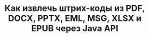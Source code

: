 ---
############################# Static ############################
layout: "auto-gen-gist"
draft: false
path: "ru/parser/java/extract/barcode/fb2/"
otherformats: DOC DOT DOCX DOCM DOTX DOTM TXT ODT OTT RTF PDF XHTML MHTML MD XML EPUB CHM XLS XLT XLSX XLSM XLSB XLTX XLTM ODS CSV OTS XLA XLAM PPT PPTX  PPS POT PPSX PPTM POTX PPSM ODP OTP PST OST EML EMLX MSG ONE 

############################# Head ############################
head_title: "Извлечение штрих-кодов из Excel, Word, PDF и других документов через Java API"
head_description: "GroupDocs.Parser Java API позволяет разработчикам программного обеспечения извлекать штрих-коды из документов PDF, MS Excel, Word, PowerPoint, Outlook, OneNote и других документов в приложениях Java."

############################# Header ############################
title: "Как извлечь штрих-коды из PDF, DOCX, PPTX, EML, MSG, XLSX и EPUB через Java API"
description: "GroupDocs.Parser Java API позволяет разработчикам программного обеспечения извлекать штрих-коды из PDF, Word (DOC, DOCX), Excel (XLS, XLSX), PowerPoint (PPT, PPTX), Outlook (EML, MSG) и многих других документов. Область страницы."

######################### Download Button #######################
button:
    enable: true

############################# About ############################
about:
    enable: true
    title: "Узнайте, как извлекать штрих-коды из Excel, Word, PDF и других документов с помощью Java?"
    content: |
       Barcodes image consists of a series of parallel black lines and white spaces of varying widths which can be used to encode information into a visual pattern. It was introduced in the 1970s and is now a universal part of commercial businesses. GroupDocs.Parser for Java is a powerful API that allows software programmers to build applications for parsing different types of documents and extract text, images and barcodes from it. It has included support for some of the most common documents types such as PDF, Emails, Ebooks, Microsoft Office formats: Word (DOC, DOCX), PowerPoint (PPT, PPTX), Excel (XLS, XLSX), Emails (EML, MSG) formats and many more.  The Java API has included support for several important features related to documents parsing and data extraction such as plain text extraction, structured text extraction, extract markdown formatted text,  extracting text from a specific page or page area,  extract barcode from document, extract metadata or images and many more. 

############################# content ############################
steps:
    enable: true
    block:
    - title_left: "Как извлечь штрих-коды из документов FB2 с помощью Java"
      content_left: |
       Java API GroupDocs.Parser дает программистам возможность легко извлекать штрих-коды из документов FB2. В следующем примере кода Java показано, как извлечь изображения штрих-кода из документа FB2 с минимальными усилиями и затратами.

      title_right: "Извлечение штрих-кодов из документов через Java"
      content_right: |
        * Создайте экземпляр[Parser](https://apireference.groupdocs.com/parser/java/com.groupdocs.parser/Parser)
        * проверьте, поддерживается ли извлечение штрих-кодов
        * Вызовите метод [GetBarcodes](https://apireference.groupdocs.com/parser/java/com.groupdocs.parser/Parser#getBarcodes()), чтобы извлечь все штрих-коды из всего документа.
        * Перебирать штрих-коды в документе
        * Распечатать все штрих-коды и их значение

      gisthash: "bb2393a5db93e1795d41d908ad23e158"
      gistfile: "barcode_extraction_form_documents.java"

    - title_left: "Получите штрих-коды со страницы документа FB2 с помощью Java"
      content_left: |
       GroupDocs.Parser Java позволяет разработчикам программного обеспечения легко анализировать и получать штрих-коды со страницы документов FB2. Следующий код Java показывает, как можно добиться извлечения штрих-кода из определенной страницы документа внутри документа FB2. 

      title_right: "Как получить штрих-код со страницы файла"
      content_right: |
        * Создайте экземпляр [Parser](https://apireference.groupdocs.com/parser/java/com.groupdocs.parser/Parser)
        * Проверьте документ на поддержку извлечения штрих-кодов
        * Вызовите метод [GetBarcodes](https://apireference.groupdocs.com/parser/java/com.groupdocs.parser/Parser#getBarcodes(int)) для извлечения всех штрих-кодов со 2-й страницы документа.
        * Перебирать страницы для штрих-кодов
        * Распечатать номер страницы и значение штрих-кода
     
      gisthash: "ff09980eef6df60d5a3272b91b5607cf"
      gistfile: "barcodes_extraction_form_documents_page.java"
      
    - title_left: "Как извлечь штрих-коды из FB2 области страницы документов"
      content_left: |
       GroupDocs.Parser Java API полностью поддерживает извлечение штрих-кодов из документов FB2. В следующем примере кода Java показано, как выполнить извлечение штрих-кодов из области страницы документа FB2.

      title_right: "Извлечь штрих-код из области страницы файла с помощью Java"
      content_right: |
        * Создайте экземпляр [Parser](https://apireference.groupdocs.com/parser/java/com.groupdocs.parser/Parser)
        * настроить создание параметров, которые можно использовать для извлечения штрих-кодов
        * Проверьте документ на поддержку извлечения штрих-кодов
        * Вызовите метод [GetBarcodes](https://apireference.groupdocs.com/parser/java/com.groupdocs.parser/Parser#getBarcodes(int)) для извлечения всех штрих-кодов со 2-й страницы документа.
        * Перебирать штрих-коды в документе
        * Распечатать номер страницы и значение штрих-кода
     
      gisthash: "1737589e775a06a6300245cea525dac0"
      gistfile: "barcodes_extraction_from_documents_page_area.java"

    - title_left: "Системные Требования"
      content_left: |
        GroupDocs.Parser для Java поддерживается на всех основных платформах и операционных системах. Он может создавать документы в Microsoft Word, Excel, PowerPoint, Outlook, OpenOffice и более 50 других форматах. Для получения полного руководства по системным требованиям, пожалуйста, посетите системные требования перед выполнением приведенного ниже кода. Убедитесь, что в вашей системе установлены следующие предварительные требования:
        * Операционные системы: Microsoft Windows, Linux, MacOS
        * Поддержка версий Java: J2SE 7.0 (1.7), J2SE 8.0 (1.8) или выше
        * Получите последнюю версию Java API GroupDocs.Parser из GroupDocs [репозитория](https://repository.groupdocs.com/webapp/#/artifacts/browse/tree/General/repo/com/groupdocs/groupdocs-parser)
        
      title_right: "Зачем использовать GroupDocs.Parser"
      content_right: |
        * Извлечение простого текста из любого из поддерживаемых документов.
        * Поддержка извлечения оглавления
        * Извлечение форматированного текста, метаданных, изображений, контейнеров и вложений.
        * Парсинг документов по пользовательским шаблонам.
        * Поиск текста с использованием ключевого слова или регулярного выражения.
        * Поддержка извлечения структурированного текста
        * Извлечение оглавления для некоторых поддерживаемых форматов документов.
        * Анализировать данные формы из PDF-документов.

demos:
    enable: true
        

more_formats:
    enable: true


back_to_top:
    enable: true
---